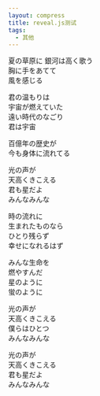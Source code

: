 ```yaml
---
layout: compress
title: reveal.js测试
tags: 
  - 其他
---
```


夏の草原に
銀河は高く歌う  
胸に手をあてて  
風を感じる  
  
<!-- .slide vertical=true -->
  
君の温もりは  
宇宙が燃えていた  
遠い時代のなごり  
君は宇宙  
  
<!-- .slide vertical=true -->
  
百億年の歴史が  
今も身体に流れてる  
  
<!-- .slide vertical=true -->
  
光の声が  
天高くきこえる  
君も星だよ  
みんなみんな  
  
<!-- .slide vertical=true -->
  
時の流れに  
生まれたものなら  
ひとり残らず  
幸せになれるはず  
  
<!-- .slide vertical=true -->
  
みんな生命を  
燃やすんだ  
星のように  
蛍のように  
  
<!-- .slide vertical=true -->
  
光の声が  
天高くきこえる  
僕らはひとつ  
みんなみんな  

<!-- .slide vertical=true -->

光の声が  
天高くきこえる  
君も星だよ  
みんなみんな  
